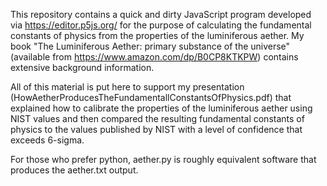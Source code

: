 This repository contains a quick and dirty JavaScript program developed via https://editor.p5js.org/
for the purpose of calculating the fundamental constants of physics from the properties of the
luminiferous aether.
My book "The Luminiferous Aether: primary substance of the universe" (available from
https://www.amazon.com/dp/B0CP8KTKPW) contains extensive background information.

All of this material is put here to support my presentation
(HowAetherProducesTheFundamentallConstantsOfPhysics.pdf) that explained how to calibrate the
properties of the luminiferous aether using NIST values and then compared the resulting
fundamental constants of physics to the values published by NIST with a level of confidence that
exceeds 6-sigma.

For those who prefer python, aether.py is roughly equivalent software that produces the aether.txt output. 
